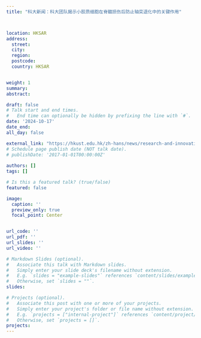 ```yaml
---
title: "科大新闻：科大团队揭示小胶质细胞在脊髓损伤后防止轴突退化中的关键作用"



location: HKSAR
address:
  street: 
  city: 
  region: 
  postcode: 
  country: HKSAR


weight: 1
summary: 
abstract: 

draft: false
# Talk start and end times.
#   End time can optionally be hidden by prefixing the line with `#`.
date: '2024-10-17'
date_end: 
all_day: false

external_link: "https://hkust.edu.hk/zh-hans/news/research-and-innovation/hkust-researchers-reveal-microglias-crucial-role-preventing-axonal"
# Schedule page publish date (NOT talk date).
# publishDate: '2017-01-01T00:00:00Z'
                                                                                 
authors: []
tags: []

# Is this a featured talk? (true/false)
featured: false

image:
  caption: ''
  preview_only: true
  focal_point: Center


url_code: ''
url_pdf: ''
url_slides: ''
url_video: ''

# Markdown Slides (optional).
#   Associate this talk with Markdown slides.
#   Simply enter your slide deck's filename without extension.
#   E.g. `slides = "example-slides"` references `content/slides/example-slides.md`.
#   Otherwise, set `slides = ""`.
slides:

# Projects (optional).
#   Associate this post with one or more of your projects.
#   Simply enter your project's folder or file name without extension.
#   E.g. `projects = ["internal-project"]` references `content/project/deep-learning/index.md`.
#   Otherwise, set `projects = []`.
projects:
---
```


